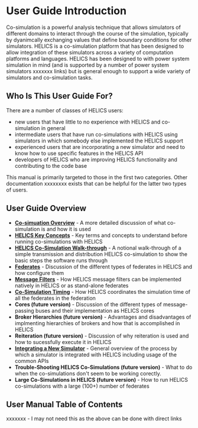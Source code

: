 # User Guide Introduction #


Co-simulation is a powerful analysis technique that allows simulators of different domains to interact through the course of the simulation, typically by dyanimcally exchanging values that define boundary conditions for other simulators. HELICS is a co-simulation platform that has been designed to allow integration of these simulators across a variety of computation platforms and languages. HELICS has been designed to with power system simulation in mind (and is supported by a number of power system simulators xxxxxxx links) but is general enough to support a wide variety of simulators and co-simulation tasks.

## Who Is This User Guide For? ##
There are a number of classes of HELICS users: 

* new users that have little to no experience with HELICS and co-simulation in general
* intermediate users that have run co-simulations with HELICS using simulators in which somebody else implemented the HELICS support
* experienced users that are incorporating a new simulator and need to know how to use specific features in the HELICS API
* developers of HELICS who are improving HELICS functionality and contributing to the code base

This manual is primarily targeted to those in the first two categories. Other documentation xxxxxxxx exists that can be helpful for the latter two types of users.

## User Guide Overview ##


* [**Co-simuation Overview**](./co-simulation_overview.md) - A more detailed discussion of what co-simulation is and how it is used
* [**HELICS Key Concepts**](./helics_key_concepts) - Key terms and concepts to understand before running co-simulations with HELICS
* [**HELICS Co-Simulation Walk-through**](./helics_co-sim_sequence.md) - A notional walk-through of a simple transmission and distribution HELICS co-simulation to show the basic steps the software runs through
* [**Federates**](./federates.md) - Discussion of the different types of federates in HELICS and how configure them
* [**Message Filters**](./filters) - How HELICS message filters can be implemented natively in HELICS or as stand-alone federates
* [**Co-Simulation Timing**](./timing.md) - How HELICS coordinates the simulation time of all the federates in the federation
* **Cores (future version)** - Discussion of the different types of message-passing buses and their implementation as HELICS cores
* **Broker Hierarchies (future version)** - Advantages and disadvantages of implmenting hierarchies of brokers and how that is accomplished in HELICS
* **Reiteration (future version)** - Discussion of why reiteration is used and how to sucessfully execute it in HELICS
* [**Integrating a New Simulator**](./simulator_integration.md) - General overview of the process by which a simulator is integrated with HELICS including usage of the common APIs
*  **Trouble-Shooting HELICS Co-Simulations (future version)** - What to do when the co-simulations don't seem to be working corectly.
* **Large Co-Simulations in HELICS (future version)** - How to run HELICS co-simulations with a large (100+) number of federates

## User Manual Table of Contents ##
xxxxxxx - I may not need this as the above can be done with direct links